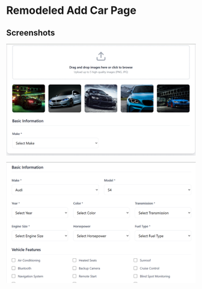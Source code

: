 # Remodeled Add Car Page

##  Screenshots

![Add Car Page ScreenShot](./public/Screenshot%202024-12-25%20203238.png)


![Add Car Page ScreenShot](./public/Screenshot%202024-12-25%20203511.png)